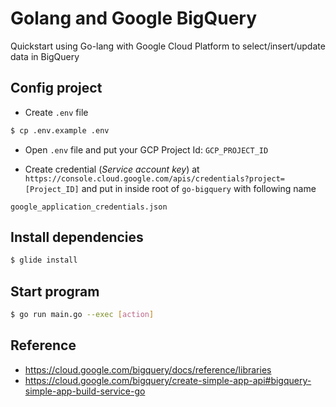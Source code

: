 # Golang and Google BigQuery

Quickstart using Go-lang with Google Cloud Platform to select/insert/update data in BigQuery

## Config project

- Create `.env` file

```bash
$ cp .env.example .env
```

- Open `.env` file and put your GCP Project Id: `GCP_PROJECT_ID`

- Create credential (*Service account key*) at `https://console.cloud.google.com/apis/credentials?project=[Project_ID]` and put in inside root of `go-bigquery` with following name

```
google_application_credentials.json
```


## Install dependencies

```bash
$ glide install

```

## Start program

```bash
$ go run main.go --exec [action]
```

## Reference

- https://cloud.google.com/bigquery/docs/reference/libraries
- https://cloud.google.com/bigquery/create-simple-app-api#bigquery-simple-app-build-service-go
